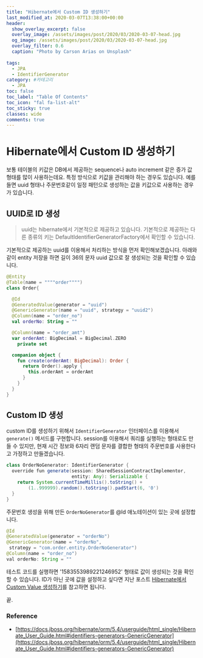 ```yaml
---
title: "Hibernate에서 Custom ID 생성하기"
last_modified_at: 2020-03-07T13:38:00+00:00
header:
  show_overlay_excerpt: false
  overlay_image: /assets/images/post/2020/03/2020-03-07-head.jpg
  og_image: /assets/images/post/2020/03/2020-03-07-head.jpg
  overlay_filter: 0.6
  caption: "Photo by Carson Arias on Unsplash"
  
tags:
  - JPA
  - IdentifierGenerator
category: #카테고리
  - JPA
toc: false
toc_label: "Table Of Contents"
toc_icon: "fal fa-list-alt"
toc_sticky: true
classes: wide
comments: true
---
```




# Hibernate에서 Custom ID 생성하기

보통 테이블의 키값은 DB에서 제공하는 sequence나  auto increment 같은 증가 값 형태를 많이 사용하는데요. 특정 방식으로 키값을 관리해야 하는 경우도 있습니다. 예를 들면 uuid 형태나 주문번호같이 일정 패턴으로 생성하는 값을 키값으로 사용하는 경우가 있습니다. 

## UUID로 ID 생성

> uuid는 hibernate에서 기본적으로 제공하고 있습니다.  기본적으로  제공하는 다른 종류의 키는 DefaultIdentifierGeneratorFactory에서 확인할 수 있습니다.

기본적으로 제공하는 uuid를 이용해서 처리하는 방식을 먼저 확인해보겠습니다. 아래와 같이 entity 저장을 하면 길이 36의 문자 uuid 값으로 잘 생성되는 것을 확인할 수 있습니다.
```kotlin
@Entity
@Table(name = """"order"""")
class Order{

  @Id  
  @GeneratedValue(generator = "uuid")  
  @GenericGenerator(name = "uuid", strategy = "uuid2")  
  @Column(name = "order_no")  
  val orderNo: String = ""

  @Column(name = "order_amt")
  var orderAmt: BigDecimal = BigDecimal.ZERO
    private set

  companion object {
    fun create(orderAmt: BigDecimal): Order {
      return Order().apply {
        this.orderAmt = orderAmt
      }
    }
  }
}
```

## Custom ID 생성

custom ID를 생성하기 위해서 `IdentifierGenerator` 인터페이스를 이용해서  `generate()` 메서드를 구현합니다.  session를 이용해서 쿼리를 실행하는 형태로도 만들 수 있지만, 현재 시간 정보와 6자리 랜덤 문자를 결합한 형태의 주문번호를 사용한다고 가정하고 만들겠습니다.
```java
class OrderNoGenerator: IdentifierGenerator {
  override fun generate(session: SharedSessionContractImplementor,
                        entity: Any): Serializable {
    return System.currentTimeMillis().toString() +
        (1..999999).random().toString().padStart(6, '0')
  }
}
```

주문번호 생성을 위해 만든 `OrderNoGenerator`를 @Id 애노테이션이 있는 곳에 설정합니다. 
```java
@Id  
@GeneratedValue(generator = "orderNo")  
@GenericGenerator(name = "orderNo",   
 strategy = "com.order.entity.OrderNoGenerator")  
@Column(name = "order_no")  
val orderNo: String = ""
```

테스트 코드를 실행하면 '1583553989221246952'  형태로 값이 생성되는 것을 확인할 수 있습니다. ID가 아닌 곳에 값을 설정하고 싶다면 지난 포스트 [Hibernate에서 Custom Value 생성하기](https://kapentaz.github.io/jpa/Hibernate%EC%97%90%EC%84%9C-Custom-Value-%EC%83%9D%EC%84%B1%ED%95%98%EA%B8%B0/)를 참고하면 됩니다.

끝.



### Reference
- [https://docs.jboss.org/hibernate/orm/5.4/userguide/html_single/Hibernate_User_Guide.html#identifiers-generators-GenericGenerator](https://docs.jboss.org/hibernate/orm/5.4/userguide/html_single/Hibernate_User_Guide.html#identifiers-generators-GenericGenerator)